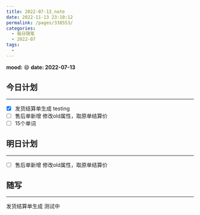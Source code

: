 ```yaml
---
title: 2022-07-13_note
date: 2022-11-13 23:10:12
permalink: /pages/338553/
categories:
  - 每日随笔
  - 2022-07
tags:
  - 
---
```

**mood:** :smile:  									**date: 2022-07-13**  
## 今日计划  
------
- [x]  发货结算单生成 testing
- [ ]  售后单新增 修改old属性，取原单结算价
- [ ]  15个单词
## 明日计划  
------
- [ ]  售后单新增 修改old属性，取原单结算价
## 随写 
------

发货结算单生成 测试中